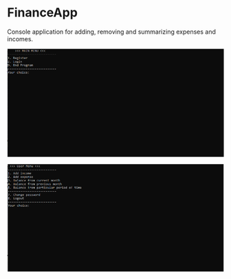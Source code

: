 # FinanceApp

Console application for adding, removing and summarizing expenses and incomes.

![LoginMenu](img/LoginMenu.png)

![AppMenu](img/AppMenu.png)